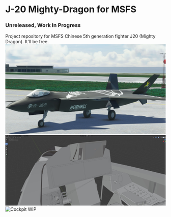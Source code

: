# J-20 Mighty-Dragon for MSFS
### Unreleased, Work In Progress
Project repository for MSFS Chinese 5th generation fighter J20 (Mighty Dragon). It'll be free.
![J20 Mighty Dragon](https://github.com/h0rnb1ll/mighty-dragon/blob/main/images/screenshots/Microsoft%20Flight%20Simulator_2021.10.01-01.46_2.jpg?raw=true)
![Cockpit WIP](https://github.com/h0rnb1ll/mighty-dragon/blob/main/images/wip.cockpit.jpg)
![Cockpit WIP](https://github.com/h0rnb1ll/mighty-dragon/blob/main/images/Microsoft%20Flight%20Simulator_2021.09.28-23.01.png)
